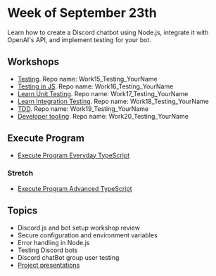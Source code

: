 # Week of September 23th

Learn how to create a Discord chatbot using Node.js, integrate it with OpenAI's API, and implement testing for your bot.

## Workshops

- [Testing](https://fac-slides.netlify.app/slides/testing/#0). Repo name: Work15_Testing_YourName
- [Testing in JS](/workshops/learn-testing/). Repo name: Work16_Testing_YourName
- [Learn Unit Testing](/workshops/learn-unit-testing/). Repo name: Work17_Testing_YourName
- [Learn Integration Testing](/workshops/learn-integration-testing/). Repo name: Work18_Testing_YourName
- [TDD](/workshops/tdd-array-methods/). Repo name: Work19_Testing_YourName
- [Developer tooling](/workshops/dev-tooling/). Repo name: Work20_Testing_YourName

## Execute Program

- [Execute Program Everyday TypeScript](https://www.executeprogram.com/courses/everyday-typescript)

### Stretch

- [Execute Program Advanced TypeScript](https://www.executeprogram.com/courses/advanced-typescript)

## Topics

- Discord.js and bot setup workshop review
- Secure configuration and environment variables
- Error handling in Node.js
- Testing Discord bots
- Discord chatBot group user testing
- [Project presentations](https://foundersandcoders.notion.site/Project-presentations-d8787b65e78a4314b62475552e7989e9)